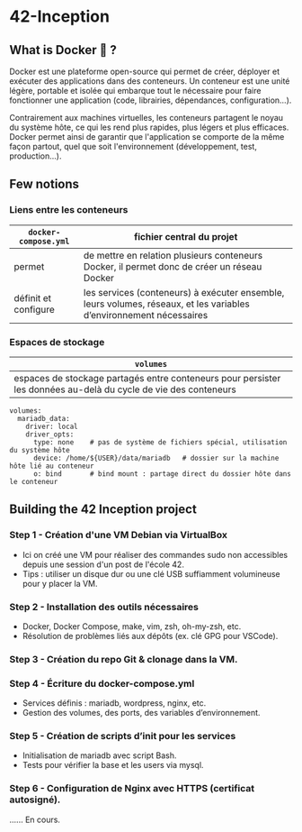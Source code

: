 # 42-Inception

## What is Docker 🐳 ?

Docker est une plateforme open-source qui permet de créer, déployer et exécuter des applications dans des conteneurs.
Un conteneur est une unité légère, portable et isolée qui embarque tout le nécessaire pour faire fonctionner une application (code, librairies, dépendances, configuration…).

Contrairement aux machines virtuelles, les conteneurs partagent le noyau du système hôte, ce qui les rend plus rapides, plus légers et plus efficaces.
Docker permet ainsi de garantir que l'application se comporte de la même façon partout, quel que soit l'environnement (développement, test, production...).

## Few notions

### Liens entre les conteneurs

| `docker-compose.yml` | fichier central du projet |
|---|---|
| permet | de mettre en relation plusieurs conteneurs Docker, il permet donc de créer un réseau Docker |
| définit et configure | les services (conteneurs) à exécuter ensemble, leurs volumes, réseaux, et les variables d’environnement nécessaires |

### Espaces de stockage

| `volumes` |
|---|
| espaces de stockage partagés entre conteneurs pour persister les données au-delà du cycle de vie des conteneurs |

```
volumes:
  mariadb_data:
    driver: local
    driver_opts:
      type: none    # pas de système de fichiers spécial, utilisation du système hôte
      device: /home/${USER}/data/mariadb   # dossier sur la machine hôte lié au conteneur
      o: bind       # bind mount : partage direct du dossier hôte dans le conteneur
```


## Building the 42 Inception project

### Step 1 - Création d'une VM Debian via VirtualBox

- Ici on créé une VM pour réaliser des commandes sudo non accessibles depuis une session d'un post de l'école 42.
- Tips : utiliser un disque dur ou une clé USB suffiamment volumineuse pour y placer la VM.

### Step 2 - Installation des outils nécessaires

- Docker, Docker Compose, make, vim, zsh, oh-my-zsh, etc.
- Résolution de problèmes liés aux dépôts (ex. clé GPG pour VSCode).

### Step 3 - Création du repo Git & clonage dans la VM.

### Step 4 - Écriture du docker-compose.yml

- Services définis : mariadb, wordpress, nginx, etc.
- Gestion des volumes, des ports, des variables d’environnement.

### Step 5 - Création de scripts d’init pour les services

- Initialisation de mariadb avec script Bash.
- Tests pour vérifier la base et les users via mysql.

### Step 6 - Configuration de Nginx avec HTTPS (certificat autosigné).

...... En cours.